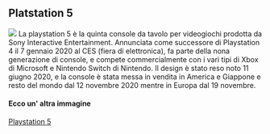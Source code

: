 ## Platstation 5

![](https://user-images.githubusercontent.com/78722015/108897294-3d049280-7616-11eb-9953-9dbfffb52f35.png)
La playstation 5 è la quinta console da tavolo per videogiochi prodotta da Sony Interactive Entertainment. Annunciata come successore di Playstation 4 il 7 gennaio 2020 al CES (fiera di elettronica), fa parte della nona generazione di console, e compete commercialmente con i vari tipi di Xbox di Microsoft e Nintendo Switch di Nintendo. Il design è stato reso noto 11 giugno 2020, e la console è stata messa in vendita in America e Giappone e resto del mondo dal 12 novembre 2020 mentre in Europa dal 19 novembre. 
#### Ecco un' altra immagine
[Playstation 5](https://www.google.com/search?q=playstation+5&rlz=1C1GCEA_enIT893IT893&sxsrf=ALeKk03a5W7cs31OXTlzlDdNI3q2-eYnlw:1614106717370&source=lnms&tbm=isch&sa=X&ved=2ahUKEwj5nZKM2IDvAhULy6QKHa91CyYQ_AUoA3oECCwQBQ&biw=2133&bih=1076#imgrc=Zf6iwOfIL7gOTM/ "Playstation 5")




